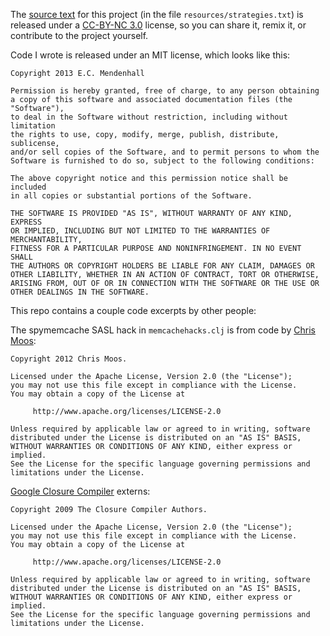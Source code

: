 The [source text](https://github.com/ecmendenhall/partial-applications/blob/production/resources/strategies.txt) for this project (in the file `resources/strategies.txt`) is released under a [CC-BY-NC 3.0](http://creativecommons.org/licenses/by-nc/3.0/) license, so you can share it, remix it, or contribute to the project yourself.

Code I wrote is released under an MIT license, which looks like this:

```
Copyright 2013 E.C. Mendenhall

Permission is hereby granted, free of charge, to any person obtaining
a copy of this software and associated documentation files (the "Software"),
to deal in the Software without restriction, including without limitation
the rights to use, copy, modify, merge, publish, distribute, sublicense, 
and/or sell copies of the Software, and to permit persons to whom the
Software is furnished to do so, subject to the following conditions:

The above copyright notice and this permission notice shall be included
in all copies or substantial portions of the Software.

THE SOFTWARE IS PROVIDED "AS IS", WITHOUT WARRANTY OF ANY KIND, EXPRESS
OR IMPLIED, INCLUDING BUT NOT LIMITED TO THE WARRANTIES OF MERCHANTABILITY,
FITNESS FOR A PARTICULAR PURPOSE AND NONINFRINGEMENT. IN NO EVENT SHALL
THE AUTHORS OR COPYRIGHT HOLDERS BE LIABLE FOR ANY CLAIM, DAMAGES OR 
OTHER LIABILITY, WHETHER IN AN ACTION OF CONTRACT, TORT OR OTHERWISE,
ARISING FROM, OUT OF OR IN CONNECTION WITH THE SOFTWARE OR THE USE OR
OTHER DEALINGS IN THE SOFTWARE.
```

This repo contains a couple code excerpts by other people:

The spymemcache SASL hack in `memcachehacks.clj` is from code by [Chris Moos](https://github.com/chrismoos/clojure-web-counter):
```
Copyright 2012 Chris Moos.

Licensed under the Apache License, Version 2.0 (the "License");
you may not use this file except in compliance with the License.
You may obtain a copy of the License at

     http://www.apache.org/licenses/LICENSE-2.0

Unless required by applicable law or agreed to in writing, software
distributed under the License is distributed on an "AS IS" BASIS,
WITHOUT WARRANTIES OR CONDITIONS OF ANY KIND, either express or implied.
See the License for the specific language governing permissions and
limitations under the License.
```

[Google Closure Compiler](http://code.google.com/p/closure-compiler/) externs:

```
Copyright 2009 The Closure Compiler Authors.

Licensed under the Apache License, Version 2.0 (the "License");
you may not use this file except in compliance with the License.
You may obtain a copy of the License at

     http://www.apache.org/licenses/LICENSE-2.0

Unless required by applicable law or agreed to in writing, software
distributed under the License is distributed on an "AS IS" BASIS,
WITHOUT WARRANTIES OR CONDITIONS OF ANY KIND, either express or implied.
See the License for the specific language governing permissions and
limitations under the License.
```
